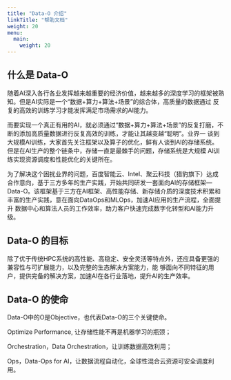 ```yaml
---
title: "Data-O 介绍"
linkTitle: "帮助文档"
weight: 20
menu:
  main:
    weight: 20
---
```


## 什么是 Data-O

随着AI深入各行各业发挥越来越重要的经济价值，越来越多的深度学习的框架被熟知。但是AI实际是一个“数据+算力+算法+场景”的综合体，高质量的数据通过
反复的高效的训练学习才能发挥满足市场需求的AI能力。

而要实现一个真正有用的AI，就必须通过“数据+算力+算法+场景”的反复打磨，不断的添加高质量数据进行反复高效的训练，才能让其越变越“聪明”。业界一
谈到大规模AI训练，大家首先关注框架以及算子的优化，鲜有人谈到AI的存储系统。 但是在AI生产的整个链条中，存储一直是最棘手的问题，存储系统是大规模
AI训练实现资源调度和性能优化的关键所在。

为了解决这个困扰业界的问题，百度智能云、Intel、聚云科技（猎豹旗下）达成合作意向，基于三方多年的生产实践，开始共同研发一套面向AI的存储框架—
Data-O。该框架基于三方在AI框架、高性能存储、新存储介质的深度技术积累和丰富的生产实践，意在面向DataOps和MLOps，加速AI应用的生产流程，全面提升
数据中心和算法人员的工作效率，助力客户快速完成数字化转型和AI能力升级。

## Data-O 的目标

除了优于传统HPC系统的高性能、高稳定、安全灵活等特点外，还应具备更强的兼容性与可扩展能力，以及完整的生态解决方案能力，能
够面向不同特征的用户，提供完备的解决方案，加速AI在各行业落地，提升AI的生产效率。

## Data-O 的使命 

Data-O中的O是Objective，也代表Data-O的三个关键使命。

Optimize Performance, 让存储性能不再是机器学习的瓶颈；

Orchestration，Data Orchestration，让训练数据高效利用；

Ops，Data-Ops for AI，让数据流程自动化，全球性混合云资源可安全调度利用。




